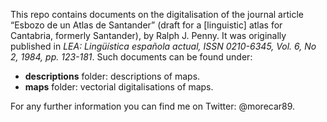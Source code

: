 
This repo contains documents on the digitalisation of the journal article “Esbozo de un Atlas de Santander” (draft for a [linguistic] atlas for Cantabria, formerly Santander), by Ralph J. Penny. It was originally published in *LEA: Lingüística española actual, ISSN 0210-6345, Vol. 6, No 2, 1984, pp. 123-181*. Such documents can be found under:

* **descriptions** folder: descriptions of maps. 
* **maps** folder: vectorial digitalisations of maps. 

For any further information you can find me on Twitter: @morecar89.